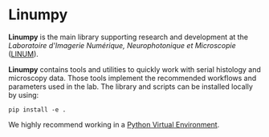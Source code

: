 # Linumpy

**Linumpy** is the main library supporting research and development at the *Laboratoire d'Imagerie Numérique, Neurophotonique et Microscopie* ([LINUM]).

**Linumpy** contains tools and utilities to quickly work with serial histology and microscopy data. Those tools implement the recommended workflows and parameters used in the lab. The library and scripts can be installed locally by using:

```
pip install -e .
```

We highly recommend working in a [Python Virtual Environment].

[LINUM]:https://linum.info.uqam.ca
[Python Virtual Environment]:https://virtualenv.pypa.io/en/latest/
